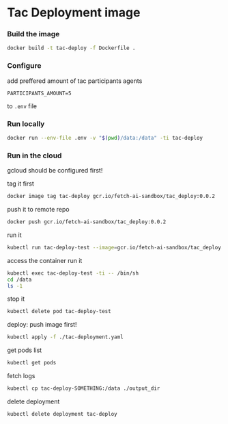 # Tac Deployment image


### Build the image

``` bash
docker build -t tac-deploy -f Dockerfile .
```
### Configure
add preffered amount of tac participants agents
```
PARTICIPANTS_AMOUNT=5
```
to `.env` file

### Run locally

``` bash
docker run --env-file .env -v "$(pwd)/data:/data" -ti tac-deploy
```


### Run in the cloud
gcloud should be configured first!

tag it first
``` bash
docker image tag tac-deploy gcr.io/fetch-ai-sandbox/tac_deploy:0.0.2
```


push it to remote repo
``` bash
docker push gcr.io/fetch-ai-sandbox/tac_deploy:0.0.2
```

run it
``` bash
kubectl run tac-deploy-test --image=gcr.io/fetch-ai-sandbox/tac_deploy:0.0.2 --env="PARTICIPANTS_AMOUNT=5" --attach
```

access the container
run it
``` bash
kubectl exec tac-deploy-test -ti -- /bin/sh
cd /data
ls -1
```


stop it
``` bash
kubectl delete pod tac-deploy-test
```



deploy:
push image first!
``` bash
kubectl apply -f ./tac-deployment.yaml
```

get pods list
``` bash
kubectl get pods
```

fetch logs
``` bash
kubectl cp tac-deploy-SOMETHING:/data ./output_dir
```

delete deployment
``` bash
kubectl delete deployment tac-deploy
```